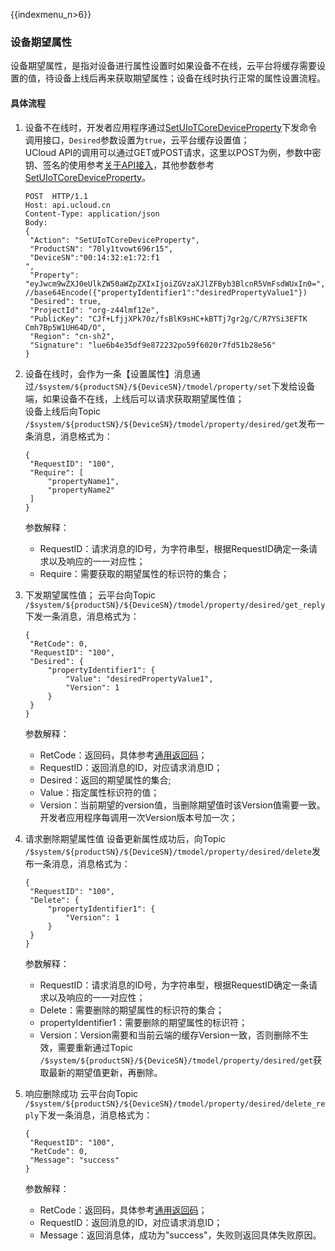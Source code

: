 {{indexmenu_n>6}}

### 设备期望属性
设备期望属性，是指对设备进行属性设置时如果设备不在线，云平台将缓存需要设置的值，待设备上线后再来获取期望属性；设备在线时执行正常的属性设置流程。

#### 具体流程
1. 设备不在线时，开发者应用程序通过[SetUIoTCoreDeviceProperty]()下发命令调用接口，`Desired`参数设置为`true`，云平台缓存设置值；   
   UCloud API的调用可以通过GET或POST请求，这里以POST为例，参数中密钥、签名的使用参考[关于API接入]()，其他参数参考[SetUIoTCoreDeviceProperty]()。
   ```
   POST  HTTP/1.1
   Host: api.ucloud.cn
   Content-Type: application/json
   Body:
   {
   	"Action": "SetUIoTCoreDeviceProperty",
   	"ProductSN": "70ly1tvowt696r15",
   	"DeviceSN":"00:14:32:e1:72:f1
   ",
   	"Property": "eyJwcm9wZXJ0eUlkZW50aWZpZXIxIjoiZGVzaXJlZFByb3BlcnR5VmFsdWUxIn0=", //base64Encode({"propertyIdentifier1":"desiredPropertyValue1"})
   	"Desired": true,
   	"ProjectId": "org-z44lmf12e",
   	"PublicKey": "CJf+LfjjXPk70z/fsBlK9sHC+kBTTj7gr2g/C/R7YSi3EFTK   Cmh7Bp5W1UH64D/O",
   	"Region": "cn-sh2",
   	"Signature": "lue6b4e35df9e872232po59f6020r7fd51b28e56"
   }
   ```
2. 设备在线时，会作为一条【设置属性】消息通过`/$system/${productSN}/${DeviceSN}/tmodel/property/set`下发给设备端，如果设备不在线，上线后可以请求获取期望属性值；  
   设备上线后向Topic `/$system/${productSN}/${DeviceSN}/tmodel/property/desired/get`发布一条消息，消息格式为：
   ```
   {
   	"RequestID": "100",
   	"Require": [
   		"propertyName1",
   		"propertyName2"
   	]
   }
   ```
   参数解释：
   - RequestID：请求消息的ID号，为字符串型，根据RequestID确定一条请求以及响应的一一对应性；
   - Require：需要获取的期望属性的标识符的集合；
   
2. 下发期望属性值；
   云平台向Topic `/$system/${productSN}/${DeviceSN}/tmodel/property/desired/get_reply`下发一条消息，消息格式为：
   ```
   {
   	"RetCode": 0,
   	"RequestID": "100",
   	"Desired": {
   		"propertyIdentifier1": {
   			"Value": "desiredPropertyValue1",
   			"Version": 1
   		}
   	}
   }
   ```
   参数解释：
   - RetCode：返回码，具体参考[通用返回码]()；
   - RequestID：返回消息的ID，对应请求消息ID；
   - Desired：返回的期望属性的集合;
   - Value：指定属性标识符的值；
   - Version：当前期望的version值，当删除期望值时该Version值需要一致。开发者应用程序每调用一次Version版本号加一次；
 
3. 请求删除期望属性值
   设备更新属性成功后，向Topic `/$system/${productSN}/${DeviceSN}/tmodel/property/desired/delete`发布一条消息，消息格式为：
   ```
   {
   	"RequestID": "100",
   	"Delete": {
   		"propertyIdentifier1": {
   			"Version": 1
   		}
   	}
   }
   ```
   参数解释：
   - RequestID：请求消息的ID号，为字符串型，根据RequestID确定一条请求以及响应的一一对应性；
   - Delete：需要删除的期望属性的标识符的集合；
   - propertyIdentifier1：需要删除的期望属性的标识符；
   - Version：Version需要和当前云端的缓存Version一致，否则删除不生效，需要重新通过Topic `/$system/${productSN}/${DeviceSN}/tmodel/property/desired/get`获取最新的期望值更新，再删除。

4. 响应删除成功
   云平台向Topic `/$system/${productSN}/${DeviceSN}/tmodel/property/desired/delete_reply`下发一条消息，消息格式为：
   ```
   {
   	"RequestID": "100",
   	"RetCode": 0,
   	"Message": "success"
   }
   ```
   参数解释：
   - RetCode：返回码，具体参考[通用返回码]()；
   - RequestID：返回消息的ID，对应请求消息ID；
   - Message：返回消息体，成功为"success"，失败则返回具体失败原因。